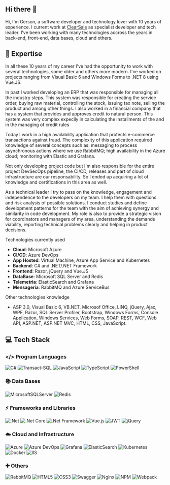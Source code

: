## Hi there 👋

Hi, I'm Gerson, a software developer and technology lover with 10 years of experience. I current work at [ClearSale](https://www.clear.sale/) as specialist developer and tech leader. I've been working with many technologies accross the years in back-end, front-end, data bases, cloud and others.

## 🚀 Expertise

In all these 10 years of my career I've had the opportunity to work with several technologies, some older and others more modern. I've worked on projects ranging from Visual Basic 6 and Windows Forms to .NET 8 using Vue.JS.

In past I worked developing an ERP that was responsible for managing all the industry steps. This system was responsible for creating the service order, buying raw material, controlling the stock, issuing tax note, selling the product and among other things.
I also worked in a financial company that has a system that provides and approves credit to natural person. This system was very complex expecily in calculating the installments of the and in the managing of credit rules

Today I work in a high availability application that protects e-commerce transactions against fraud. The complexity of this application required knowledge of several concepts such as: messaging to process asynchronous actions where we use RabbitMQ; high availability in the Azure cloud; monitoring with Elastic and Grafana.

Not only developing project code but I'm also responsible for the entire project DevSecOps pipeline, the CI/CD, releases and part of cloud infrastructure are our responsability. So I ended up acquiring a lot of knowledge and certifications in this area as well.  

As a technical leader I try to pass on the knowledge, engagement and independence to the developers on my team. I help them with questions and risk analysis of possible solutions. I conduct studies and define development patterns for the team with the aim of achieving synergy and similarity in code development. My role is also to provide a strategic vision for coordinators and managers of my area, understanding the demands viability, reporting technical problems clearly and helping in product decisions.

Technologies currently used 
- **Cloud**: Microsoft Azure
- **CI/CD**: Azure DevOps
- **App Hosted**: Virtual Machine, Azure App Service and Kubernetes
- **Backend**: C# and .NET/.NET Framework
- **Frontend**: Razor, jQuery and Vue.JS 
- **DataBase**: Microsoft SQL Server and Redis
- **Telemetria**: ElasticSearch and Grafana
- **Mensageria**: RabbitMQ and Azure ServiceBus

Other technologies knowledge
- ASP 3.0, Visual Basic 6, VB.NET, Microsof Office, LINQ, jQuery, Ajax, WPF, Razor, SQL Server Profiler, Bootstrap, Windows Forms, Console Application, Windows Services, Web Forms, SOAP, REST, WCF, Web API, ASP.NET, ASP.NET MVC, HTML, CSS, JavaScript.

## 💻 Tech Stack
### </> Program Languages
![C#](https://img.shields.io/badge/c%23-%23239120.svg?style=for-the-badge&logoColor=white&logo=csharp)
![Transact-SQL](https://img.shields.io/badge/Transact%20SQL-01?style=for-the-badge&color=orange&logo=)
![JavaScript](https://img.shields.io/badge/javascript-%23323330.svg?style=for-the-badge&logo=javascript&logoColor=%23F7DF1E)
![TypeScript](https://img.shields.io/badge/typescript-%23007ACC.svg?style=for-the-badge&logo=typescript&logoColor=white)
![PowerShell](https://img.shields.io/badge/PowerShell-%235391FE.svg?style=for-the-badge&logoColor=white&logo=purescript)

### 📚 Data Bases
![MicrosoftSQLServer](https://img.shields.io/badge/Microsoft%20SQL%20Server-CC2927?style=for-the-badge&logo=microsoft%20sql%20server&logoColor=white)
![Redis](https://img.shields.io/badge/redis-%23DD0031.svg?style=for-the-badge&logo=redis&logoColor=white)

### ⚡ Frameworks and Libraries
![.Net](https://img.shields.io/badge/.NET-5C2D91?style=for-the-badge&logo=.net&logoColor=white)
![.Net Core](https://img.shields.io/badge/.NET%20Core-01?style=for-the-badge&logo=.net&logoColor=white&color=rgb(92%2C%2045%2C%20145))
![.Net Framework](https://img.shields.io/badge/.NET%20Framework-01?style=for-the-badge&logo=.net&logoColor=white&color=rgb(92%2C%2045%2C%20145))
![Vue.js](https://img.shields.io/badge/vuejs-%2335495e.svg?style=for-the-badge&logo=vuedotjs&logoColor=%234FC08D)
![JWT](https://img.shields.io/badge/JWT-black?style=for-the-badge&logo=JSON%20web%20tokens)
![jQuery](https://img.shields.io/badge/jquery-%230769AD.svg?style=for-the-badge&logo=jquery&logoColor=white)

### ☁️ Cloud and Infrastructure
![Azure](https://img.shields.io/badge/azure-%230072C6.svg?style=for-the-badge&logoColor=white&logo=icloud)
![Azure DevOps](https://img.shields.io/badge/Azure%20DevOps-01?style=for-the-badge&color=blue&logo=dailydotdev&logoColor=white)
![Grafana](https://img.shields.io/badge/grafana-%23F46800.svg?style=for-the-badge&logo=grafana&logoColor=white)
![ElasticSearch](https://img.shields.io/badge/-ElasticSearch-005571?style=for-the-badge&logo=elasticsearch)
![Kubernetes](https://img.shields.io/badge/kubernetes-%23326ce5.svg?style=for-the-badge&logo=kubernetes&logoColor=white&color=mediumpurple)
![Docker](https://img.shields.io/badge/docker-%230db7ed.svg?style=for-the-badge&logo=docker&logoColor=white)
![IIS](https://img.shields.io/badge/IIS-01?style=for-the-badge&color=blue)

### ✚ Others
![RabbitMQ](https://img.shields.io/badge/Rabbitmq-FF6600?style=for-the-badge&logo=rabbitmq&logoColor=white)
![HTML5](https://img.shields.io/badge/html5-%23E34F26.svg?style=for-the-badge&logo=html5&logoColor=white)
![CSS3](https://img.shields.io/badge/css3-%231572B6.svg?style=for-the-badge&logo=css3&logoColor=white)
![Swagger](https://img.shields.io/badge/-Swagger-%23Clojure?style=for-the-badge&logo=swagger&logoColor=white)
![Nginx](https://img.shields.io/badge/nginx-%23009639.svg?style=for-the-badge&logo=nginx&logoColor=white)
![NPM](https://img.shields.io/badge/NPM-%23CB3837.svg?style=for-the-badge&logo=npm&logoColor=white)
![Webpack](https://img.shields.io/badge/webpack-%238DD6F9.svg?style=for-the-badge&logo=webpack&logoColor=black)

<!--
**GersonJunior12/GersonJunior12** is a ✨ _special_ ✨ repository because its `README.md` (this file) appears on your GitHub profile.

Here are some ideas to get you started:

- 🔭 I’m currently working on ...
- 🌱 I’m currently learning ...
- 👯 I’m looking to collaborate on ...
- 🤔 I’m looking for help with ...
- 💬 Ask me about ...
- 📫 How to reach me: ...
- 😄 Pronouns: ...
- ⚡ Fun fact: ...
-->
